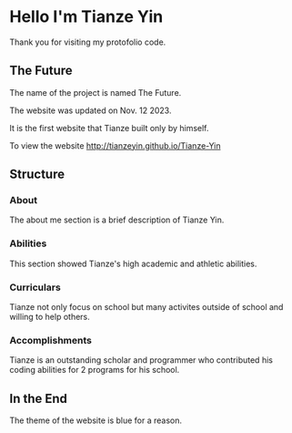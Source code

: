 # Hello I'm Tianze Yin

Thank you for visiting my protofolio code.

## The Future

The name of the project is named The Future.

The website was updated on Nov. 12 2023.

It is the first website that Tianze built only by himself.

To view the website http://tianzeyin.github.io/Tianze-Yin

## Structure

### About

The about me section is a brief description of Tianze Yin.

### Abilities

This section showed Tianze's high academic and athletic abilities.

### Curriculars

Tianze not only focus on school but many activites outside of school and willing to help others.

### Accomplishments

Tianze is an outstanding scholar and programmer who contributed his coding abilities for 2 programs for his school.

## In the End

The theme of the website is blue for a reason.
